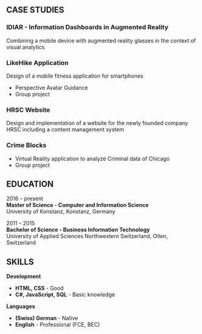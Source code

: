 ## CASE STUDIES


### IDIAR - Information Dashboards in Augmented Reality ###

Combining a mobile device with augmented reality glasses in the context of visual analytics


### LikeHike Application ###

Design of a mobile fitness application for smartphones

- Perspective Avatar Guidance
- Group project

### HRSC Website ###
Design and implementation of a website for the newly founded company HRSC including a content management system


### Crime Blocks ###

- Virtual Reality application to analyze Criminal data of Chicago
- Group project


## EDUCATION

2016 – present  
**Master of Science - Computer and Information Science**  
University of Konstanz, Konstanz, Germany    



2011 – 2015  
**Bachelor of Science - Business Information Technology**  
University of Applied Sciences Northwestern Switzerland, Olten, Switzerland  

## SKILLS

**Development**
- **HTML, CSS** - Good
- **C#, JavaScript, SQL** - Basic knowledge

**Languages** 
- **(Swiss) German** - Native 
- **English** - Professional (FCE, BEC)


